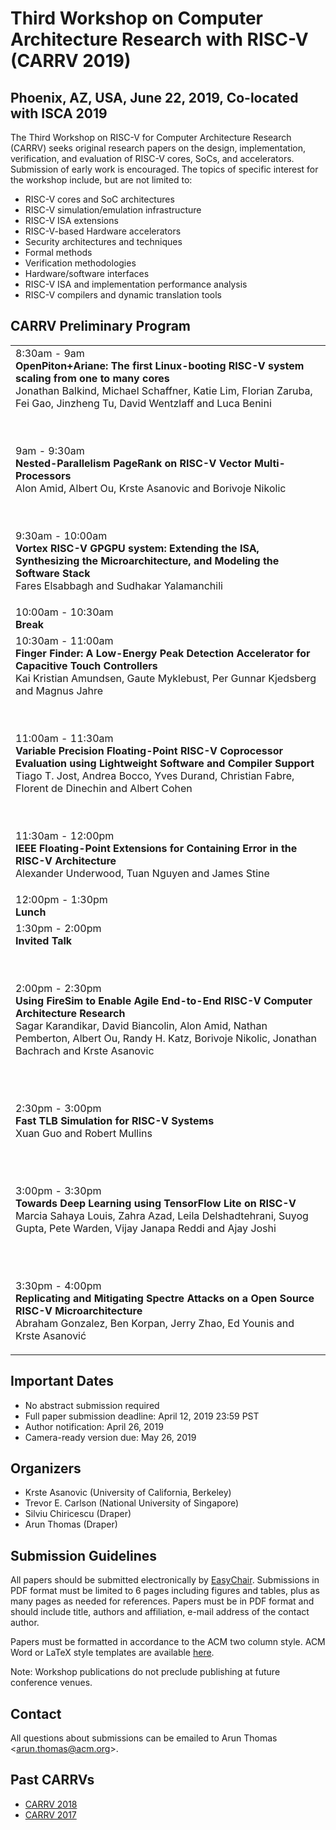 # Third Workshop on Computer Architecture Research with RISC-V (CARRV 2019)

## Phoenix, AZ, USA, June 22, 2019, Co-located with ISCA 2019

The Third Workshop on RISC-V for Computer Architecture Research (CARRV) seeks original
research papers on the design, implementation, verification, and evaluation of RISC-V cores,
SoCs, and accelerators. Submission of early work is encouraged. The topics of specific
interest for the workshop include, but are not limited to:

* RISC-V cores and SoC architectures
* RISC-V simulation/emulation infrastructure
* RISC-V ISA extensions
* RISC-V-based Hardware accelerators
* Security architectures and techniques
* Formal methods
* Verification methodologies
* Hardware/software interfaces
* RISC-V ISA and implementation performance analysis
* RISC-V compilers and dynamic translation tools

## CARRV Preliminary Program

<table>
<tbody>

<tr>
<td>
8:30am - 9am<br>
<b>OpenPiton+Ariane: The first Linux-booting RISC-V system scaling from one to many cores</b><br>
Jonathan Balkind, Michael Schaffner, Katie Lim, Florian Zaruba, Fei Gao, Jinzheng Tu, David Wentzlaff and Luca Benini

<br><br>
9am - 9:30am<br>
<b>Nested-Parallelism PageRank on RISC-V Vector Multi-Processors</b><br>
Alon Amid, Albert Ou, Krste Asanovic and Borivoje Nikolic

<br><br>
9:30am - 10:00am<br>
<b>Vortex RISC-V GPGPU system: Extending the ISA, Synthesizing the Microarchitecture, and Modeling the Software Stack</b><br>
Fares Elsabbagh and Sudhakar Yalamanchili

</td>
</tr>

<tr>
<td>
10:00am - 10:30am<br>
<b>Break</b>
</td>
</tr>

<tr>
<td>
10:30am - 11:00am<br>
<b>Finger Finder: A Low-Energy Peak Detection Accelerator for Capacitive Touch Controllers</b><br>
Kai Kristian Amundsen, Gaute Myklebust, Per Gunnar Kjedsberg and Magnus Jahre

<br><br>
11:00am - 11:30am<br>
<b>Variable Precision Floating-Point RISC-V Coprocessor Evaluation using Lightweight Software and Compiler Support</b><br>
Tiago T. Jost, Andrea Bocco, Yves Durand, Christian Fabre, Florent de Dinechin and Albert Cohen

<br><br>
11:30am - 12:00pm<br>
<b>IEEE Floating-Point Extensions for Containing Error in the RISC-V Architecture</b><br>
Alexander Underwood, Tuan Nguyen and James Stine

</td>
</tr>

<tr>
<td>
12:00pm - 1:30pm<br>
<b>Lunch</b>
</td>
</tr>

<tr>
<td>
1:30pm - 2:00pm<br>
<b>Invited Talk</b><br>

<br><br>
2:00pm - 2:30pm<br>
<b>Using FireSim to Enable Agile End-to-End RISC-V Computer Architecture Research</b><br>
Sagar Karandikar, David Biancolin, Alon Amid, Nathan Pemberton, Albert Ou, Randy H. Katz, Borivoje Nikolic, Jonathan Bachrach and Krste Asanovic

<br><br>

2:30pm - 3:00pm<br>
<b>Fast TLB Simulation for RISC-V Systems</b><br>
Xuan Guo and Robert Mullins

<br><br>

3:00pm - 3:30pm<br>
<b>Towards Deep Learning using TensorFlow Lite on RISC-V</b><br>
Marcia Sahaya Louis, Zahra Azad, Leila Delshadtehrani, Suyog Gupta, Pete Warden, Vijay Janapa Reddi and Ajay Joshi

<br><br>

3:30pm - 4:00pm<br>
<b>Replicating and Mitigating Spectre Attacks on a Open Source RISC-V Microarchitecture</b><br>
Abraham Gonzalez, Ben Korpan, Jerry Zhao, Ed Younis and Krste Asanović
</td>
</tr>

</tbody>
</table>

## Important Dates

* No abstract submission required
* Full paper submission deadline: April 12, 2019 23:59 PST
* Author notification: April 26, 2019
* Camera-ready version due: May 26, 2019

## Organizers

* Krste Asanovic (University of California, Berkeley)
* Trevor E. Carlson (National University of Singapore)
* Silviu Chiricescu (Draper)
* Arun Thomas (Draper)

## Submission Guidelines

All papers should be submitted electronically by
[EasyChair](https://easychair.org/conferences/?conf=carrv2019). Submissions
in PDF format must be limited to 6 pages including figures and tables,
plus as many pages as needed for references. Papers must be in PDF
format and should include title, authors and affiliation, e-mail
address of the contact author.

Papers must be formatted in accordance to the ACM two column
style. ACM Word or LaTeX style templates are available
[here](http://www.acm.org/publications/proceedings-template).

Note: Workshop publications do not preclude publishing at future
conference venues.

## Contact

All questions about submissions can be emailed to Arun Thomas
<<arun.thomas@acm.org>>.

## Past CARRVs

* [CARRV 2018](https://carrv.github.io/2018/)
* [CARRV 2017](https://carrv.github.io/2017/)
